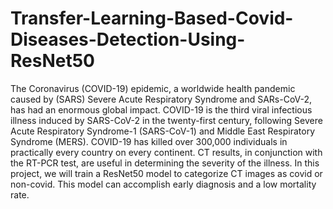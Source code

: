 # Transfer-Learning-Based-Covid-Diseases-Detection-Using-ResNet50


The Coronavirus (COVID-19) epidemic, a worldwide health pandemic caused by (SARS) Severe Acute Respiratory Syndrome and SARs-CoV-2, has had an enormous global impact. COVID-19 is the third viral infectious illness induced by SARS-CoV-2 in the twenty-first century, following Severe Acute Respiratory Syndrome-1 (SARS-CoV-1) and Middle East Respiratory Syndrome (MERS). COVID-19 has killed over 300,000 individuals in practically every country on every continent. CT results, in conjunction with the RT-PCR test, are useful in determining the severity of the illness. In this project, we will train a ResNet50 model to categorize CT images as covid or non-covid. This model can accomplish early diagnosis and a low mortality rate.

